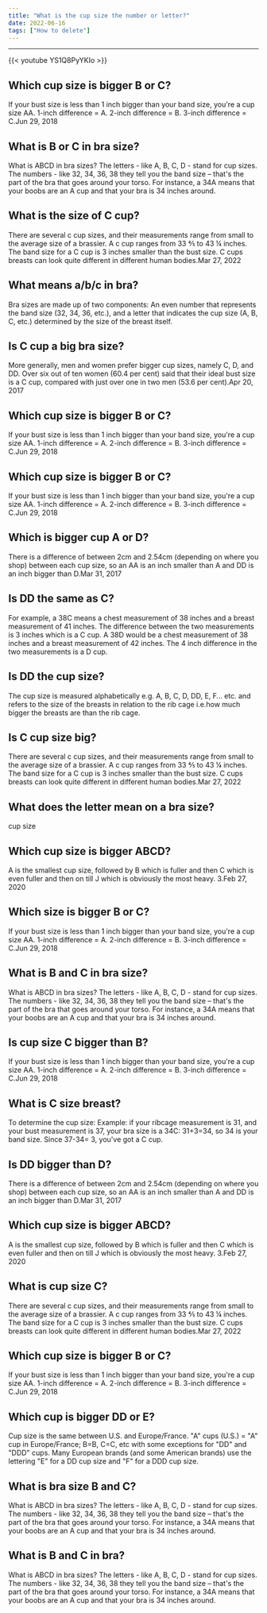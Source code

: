 ```yaml
---
title: "What is the cup size the number or letter?"
date: 2022-06-16
tags: ["How to delete"]
---
```


---
{{< youtube YS1Q8PyYKIo >}}
## Which cup size is bigger B or C?
If your bust size is less than 1 inch bigger than your band size, you're a cup size AA. 1-inch difference = A. 2-inch difference = B. 3-inch difference = C.Jun 29, 2018

## What is B or C in bra size?
What is ABCD in bra sizes? The letters - like A, B, C, D - stand for cup sizes. The numbers - like 32, 34, 36, 38 they tell you the band size – that's the part of the bra that goes around your torso. For instance, a 34A means that your boobs are an A cup and that your bra is 34 inches around.

## What is the size of C cup?
There are several c cup sizes, and their measurements range from small to the average size of a brassier. A c cup ranges from 33 ⅘ to 43 ¼ inches. The band size for a C cup is 3 inches smaller than the bust size. C cups breasts can look quite different in different human bodies.Mar 27, 2022

## What means a/b/c in bra?
Bra sizes are made up of two components: An even number that represents the band size (32, 34, 36, etc.), and a letter that indicates the cup size (A, B, C, etc.) determined by the size of the breast itself.

## Is C cup a big bra size?
More generally, men and women prefer bigger cup sizes, namely C, D, and DD. Over six out of ten women (60.4 per cent) said that their ideal bust size is a C cup, compared with just over one in two men (53.6 per cent).Apr 20, 2017

## Which cup size is bigger B or C?
If your bust size is less than 1 inch bigger than your band size, you're a cup size AA. 1-inch difference = A. 2-inch difference = B. 3-inch difference = C.Jun 29, 2018

## Which cup size is bigger B or C?
If your bust size is less than 1 inch bigger than your band size, you're a cup size AA. 1-inch difference = A. 2-inch difference = B. 3-inch difference = C.Jun 29, 2018

## Which is bigger cup A or D?
There is a difference of between 2cm and 2.54cm (depending on where you shop) between each cup size, so an AA is an inch smaller than A and DD is an inch bigger than D.Mar 31, 2017

## Is DD the same as C?
For example, a 38C means a chest measurement of 38 inches and a breast measurement of 41 inches. The difference between the two measurements is 3 inches which is a C cup. A 38D would be a chest measurement of 38 inches and a breast measurement of 42 inches. The 4 inch difference in the two measurements is a D cup.

## Is DD the cup size?
The cup size is measured alphabetically e.g. A, B, C, D, DD, E, F… etc. and refers to the size of the breasts in relation to the rib cage i.e.how much bigger the breasts are than the rib cage.

## Is C cup size big?
There are several c cup sizes, and their measurements range from small to the average size of a brassier. A c cup ranges from 33 ⅘ to 43 ¼ inches. The band size for a C cup is 3 inches smaller than the bust size. C cups breasts can look quite different in different human bodies.Mar 27, 2022

## What does the letter mean on a bra size?
cup size

## Which cup size is bigger ABCD?
A is the smallest cup size, followed by B which is fuller and then C which is even fuller and then on till J which is obviously the most heavy. 3.Feb 27, 2020

## Which size is bigger B or C?
If your bust size is less than 1 inch bigger than your band size, you're a cup size AA. 1-inch difference = A. 2-inch difference = B. 3-inch difference = C.Jun 29, 2018

## What is B and C in bra size?
What is ABCD in bra sizes? The letters - like A, B, C, D - stand for cup sizes. The numbers - like 32, 34, 36, 38 they tell you the band size – that's the part of the bra that goes around your torso. For instance, a 34A means that your boobs are an A cup and that your bra is 34 inches around.

## Is cup size C bigger than B?
If your bust size is less than 1 inch bigger than your band size, you're a cup size AA. 1-inch difference = A. 2-inch difference = B. 3-inch difference = C.Jun 29, 2018

## What is C size breast?
To determine the cup size: Example: if your ribcage measurement is 31, and your bust measurement is 37, your bra size is a 34C: 31+3=34, so 34 is your band size. Since 37-34= 3, you've got a C cup.

## Is DD bigger than D?
There is a difference of between 2cm and 2.54cm (depending on where you shop) between each cup size, so an AA is an inch smaller than A and DD is an inch bigger than D.Mar 31, 2017

## Which cup size is bigger ABCD?
A is the smallest cup size, followed by B which is fuller and then C which is even fuller and then on till J which is obviously the most heavy. 3.Feb 27, 2020

## What is cup size C?
There are several c cup sizes, and their measurements range from small to the average size of a brassier. A c cup ranges from 33 ⅘ to 43 ¼ inches. The band size for a C cup is 3 inches smaller than the bust size. C cups breasts can look quite different in different human bodies.Mar 27, 2022

## Which cup size is bigger B or C?
If your bust size is less than 1 inch bigger than your band size, you're a cup size AA. 1-inch difference = A. 2-inch difference = B. 3-inch difference = C.Jun 29, 2018

## Which cup is bigger DD or E?
Cup size is the same between U.S. and Europe/France. "A" cups (U.S.) = "A" cup in Europe/France; B=B, C=C, etc with some exceptions for "DD" and "DDD" cups. Many European brands (and some American brands) use the lettering "E" for a DD cup size and "F" for a DDD cup size.

## What is bra size B and C?
What is ABCD in bra sizes? The letters - like A, B, C, D - stand for cup sizes. The numbers - like 32, 34, 36, 38 they tell you the band size – that's the part of the bra that goes around your torso. For instance, a 34A means that your boobs are an A cup and that your bra is 34 inches around.

## What is B and C in bra?
What is ABCD in bra sizes? The letters - like A, B, C, D - stand for cup sizes. The numbers - like 32, 34, 36, 38 they tell you the band size – that's the part of the bra that goes around your torso. For instance, a 34A means that your boobs are an A cup and that your bra is 34 inches around.

